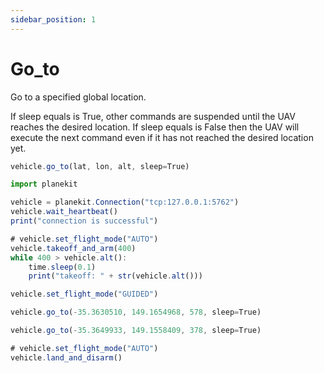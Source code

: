 ```yaml
---
sidebar_position: 1
---
```


# Go_to
Go to a specified global location.

If sleep equals is True, other commands are suspended until the UAV reaches the desired location.
If sleep equals is False then the UAV will execute the next command even if it has not reached the desired location yet.
```jsx
vehicle.go_to(lat, lon, alt, sleep=True)
```



```jsx title="takeoff.py"
import planekit

vehicle = planekit.Connection("tcp:127.0.0.1:5762")
vehicle.wait_heartbeat()
print("connection is successful")

# vehicle.set_flight_mode("AUTO")
vehicle.takeoff_and_arm(400)
while 400 > vehicle.alt():
    time.sleep(0.1)
    print("takeoff: " + str(vehicle.alt()))

vehicle.set_flight_mode("GUIDED")

vehicle.go_to(-35.3630510, 149.1654968, 578, sleep=True)

vehicle.go_to(-35.3649933, 149.1558409, 378, sleep=True)

# vehicle.set_flight_mode("AUTO")
vehicle.land_and_disarm()
```
